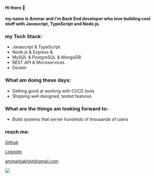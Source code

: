 ##

#### Hi there 👋

**my name is Ammar and I'm Back End developer who love building cool stuff with Javascript, TypeScript and Node.js.**

### my Tech Stack:

- Javascript & TypeScript
- Node.js & Express &
- MySQL & PostgreSQL & MongoDB
- REST API & Microservices
- Docker

### What am doing these days:

- Getting good at working with CI/CD tools
- Shipping well designed, tested features

### What are the things am looking forward to:

- Build systems that server hundreds of thousands of users

### reach me:

[Github](https://github.com/ammarbakheit)

<!-- [Twitter](https://twitter.com/AmmarBakheit) -->

[Linkedin](https://www.linkedin.com/in/ammar-m-bakheit-3723aa127)

[ammarbakheit@gmail.com](ammarbakheit@gmail.com)

<img src="https://github-readme-stats.vercel.app/api?username=vmmmvr" />
